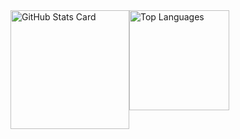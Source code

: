 <div style="display: flex; flex-direction: row;">
    <img src="https://kasroudra-stats-card.onrender.com/user?user=Chillhopper&layout=compact&theme=buefy" alt="GitHub Stats Card" style="height: 190px; object-fit: cover;">
    <img src="https://github-readme-stats.vercel.app/api/top-langs/?username=Chillhopper&layout=compact" alt="Top Languages" style="height: 160px; object-fit: cover;">
</div>
